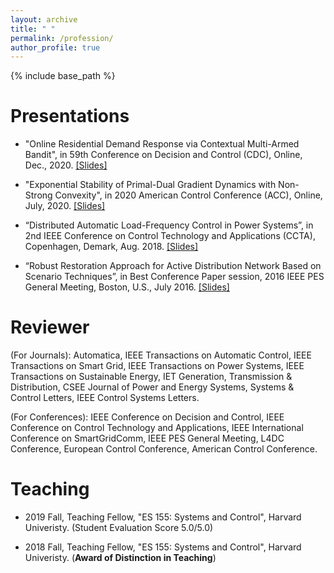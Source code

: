 ```yaml
---
layout: archive
title: " "
permalink: /profession/
author_profile: true
---
```


{% include base_path %}

Presentations
====== 
+ "Online Residential Demand Response via Contextual Multi-Armed Bandit", in 59th Conference on Decision and Control (CDC), Online, Dec., 2020. [[Slides]](https://xinchen236.github.io/files/CDC_2020.pdf)

+ "Exponential Stability of Primal-Dual Gradient Dynamics with Non-Strong Convexity", in 2020 American Control Conference (ACC), Online, July, 2020. [[Slides]](https://xinchen236.github.io/files/ACC2020slides.pdf)

+ “Distributed Automatic Load-Frequency Control in Power Systems”, in 2nd IEEE Conference on Control
Technology and Applications (CCTA), Copenhagen, Demark, Aug. 2018. [[Slides]](https://xinchen236.github.io/files/CCTA2018slides.pdf)

+ “Robust Restoration Approach for Active Distribution Network Based on Scenario Techniques”, in Best
Conference Paper session, 2016 IEEE PES General Meeting, Boston, U.S., July 2016. [[Slides]](https://xinchen236.github.io/files/GM2016slides.pdf)

Reviewer
=======
(For Journals): Automatica, IEEE Transactions on Automatic Control, IEEE Transactions on Smart Grid, IEEE Transactions on Power Systems, IEEE Transactions on Sustainable Energy,  IET Generation, Transmission & Distribution, CSEE Journal of Power
and Energy Systems, Systems & Control Letters, IEEE Control Systems Letters. 

(For Conferences): IEEE Conference on Decision and Control, IEEE Conference on Control Technology and Applications, IEEE International Conference on SmartGridComm, IEEE PES General Meeting, L4DC Conference, European Control Conference, American Control Conference.

Teaching
====== 

-  2019 Fall, Teaching Fellow, "ES 155: Systems and Control", Harvard Univeristy. (Student Evaluation Score 5.0/5.0)

-  2018 Fall, Teaching Fellow, "ES 155: Systems and Control", Harvard Univeristy. (**Award of Distinction in Teaching**)

